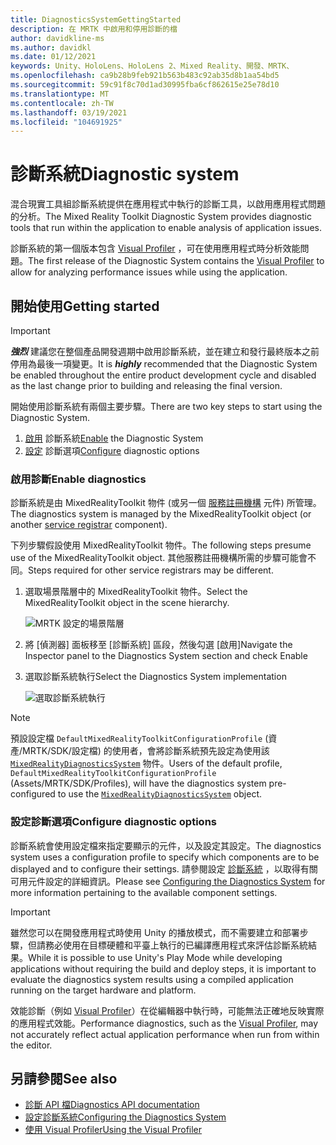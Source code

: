 ```yaml
---
title: DiagnosticsSystemGettingStarted
description: 在 MRTK 中啟用和停用診斷的檔
author: davidkline-ms
ms.author: davidkl
ms.date: 01/12/2021
keywords: Unity、HoloLens、HoloLens 2、Mixed Reality、開發、MRTK、
ms.openlocfilehash: ca9b28b9feb921b563b483c92ab35d8b1aa54bd5
ms.sourcegitcommit: 59c91f8c70d1ad30995fba6cf862615e25e78d10
ms.translationtype: MT
ms.contentlocale: zh-TW
ms.lasthandoff: 03/19/2021
ms.locfileid: "104691925"
---
```

# <a name="diagnostic-system"></a><span data-ttu-id="91374-104">診斷系統</span><span class="sxs-lookup"><span data-stu-id="91374-104">Diagnostic system</span></span>

<span data-ttu-id="91374-105">混合現實工具組診斷系統提供在應用程式中執行的診斷工具，以啟用應用程式問題的分析。</span><span class="sxs-lookup"><span data-stu-id="91374-105">The Mixed Reality Toolkit Diagnostic System provides diagnostic tools that run within the application to enable analysis of application issues.</span></span>

<span data-ttu-id="91374-106">診斷系統的第一個版本包含 [Visual Profiler](UsingVisualProfiler.md) ，可在使用應用程式時分析效能問題。</span><span class="sxs-lookup"><span data-stu-id="91374-106">The first release of the Diagnostic System contains the [Visual Profiler](UsingVisualProfiler.md) to allow for analyzing performance issues while using the application.</span></span>

## <a name="getting-started"></a><span data-ttu-id="91374-107">開始使用</span><span class="sxs-lookup"><span data-stu-id="91374-107">Getting started</span></span>

> [!IMPORTANT]
> <span data-ttu-id="91374-108">**_強烈_** 建議您在整個產品開發週期中啟用診斷系統，並在建立和發行最終版本之前停用為最後一項變更。</span><span class="sxs-lookup"><span data-stu-id="91374-108">It is **_highly_** recommended that the Diagnostic System be enabled throughout the entire product development cycle and disabled as the last change prior to building and releasing the final version.</span></span>

<span data-ttu-id="91374-109">開始使用診斷系統有兩個主要步驟。</span><span class="sxs-lookup"><span data-stu-id="91374-109">There are two key steps to start using the Diagnostic System.</span></span>

1. <span data-ttu-id="91374-110">[啟用](#enable-diagnostics) 診斷系統</span><span class="sxs-lookup"><span data-stu-id="91374-110">[Enable](#enable-diagnostics) the Diagnostic System</span></span>
2. <span data-ttu-id="91374-111">[設定](#configure-diagnostic-options) 診斷選項</span><span class="sxs-lookup"><span data-stu-id="91374-111">[Configure](#configure-diagnostic-options) diagnostic options</span></span>

### <a name="enable-diagnostics"></a><span data-ttu-id="91374-112">啟用診斷</span><span class="sxs-lookup"><span data-stu-id="91374-112">Enable diagnostics</span></span>

<span data-ttu-id="91374-113">診斷系統是由 MixedRealityToolkit 物件 (或另一個 [服務註冊機構](xref:Microsoft.MixedReality.Toolkit.IMixedRealityServiceRegistrar) 元件) 所管理。</span><span class="sxs-lookup"><span data-stu-id="91374-113">The diagnostics system is managed by the MixedRealityToolkit object (or another [service registrar](xref:Microsoft.MixedReality.Toolkit.IMixedRealityServiceRegistrar) component).</span></span>

<span data-ttu-id="91374-114">下列步驟假設使用 MixedRealityToolkit 物件。</span><span class="sxs-lookup"><span data-stu-id="91374-114">The following steps presume use of the MixedRealityToolkit object.</span></span> <span data-ttu-id="91374-115">其他服務註冊機構所需的步驟可能會不同。</span><span class="sxs-lookup"><span data-stu-id="91374-115">Steps required for other service registrars may be different.</span></span>

1. <span data-ttu-id="91374-116">選取場景階層中的 MixedRealityToolkit 物件。</span><span class="sxs-lookup"><span data-stu-id="91374-116">Select the MixedRealityToolkit object in the scene hierarchy.</span></span>

    ![MRTK 設定的場景階層](../Images/MRTK_ConfiguredHierarchy.png)

1. <span data-ttu-id="91374-118">將 [偵測器] 面板移至 [診斷系統] 區段，然後勾選 [啟用]</span><span class="sxs-lookup"><span data-stu-id="91374-118">Navigate the Inspector panel to the Diagnostics System section and check Enable</span></span>
1. <span data-ttu-id="91374-119">選取診斷系統執行</span><span class="sxs-lookup"><span data-stu-id="91374-119">Select the Diagnostics System implementation</span></span>

    ![選取診斷系統執行](../Images/Diagnostics/DiagnosticsSelectSystemType.png)

> [!NOTE]
> <span data-ttu-id="91374-121">預設設定檔 `DefaultMixedRealityToolkitConfigurationProfile` (資產/MRTK/SDK/設定檔) 的使用者，會將診斷系統預先設定為使用該 [`MixedRealityDiagnosticsSystem`](xref:Microsoft.MixedReality.Toolkit.Diagnostics.MixedRealityDiagnosticsSystem) 物件。</span><span class="sxs-lookup"><span data-stu-id="91374-121">Users of the default profile, `DefaultMixedRealityToolkitConfigurationProfile` (Assets/MRTK/SDK/Profiles), will have the diagnostics system pre-configured to use the [`MixedRealityDiagnosticsSystem`](xref:Microsoft.MixedReality.Toolkit.Diagnostics.MixedRealityDiagnosticsSystem) object.</span></span>

### <a name="configure-diagnostic-options"></a><span data-ttu-id="91374-122">設定診斷選項</span><span class="sxs-lookup"><span data-stu-id="91374-122">Configure diagnostic options</span></span>

<span data-ttu-id="91374-123">診斷系統會使用設定檔來指定要顯示的元件，以及設定其設定。</span><span class="sxs-lookup"><span data-stu-id="91374-123">The diagnostics system uses a configuration profile to specify which components are to be displayed and to configure their settings.</span></span> <span data-ttu-id="91374-124">請參閱設定 [診斷系統](ConfiguringDiagnostics.md) ，以取得有關可用元件設定的詳細資訊。</span><span class="sxs-lookup"><span data-stu-id="91374-124">Please see [Configuring the Diagnostics System](ConfiguringDiagnostics.md) for more information pertaining to the available component settings.</span></span>

> [!IMPORTANT]
> <span data-ttu-id="91374-125">雖然您可以在開發應用程式時使用 Unity 的播放模式，而不需要建立和部署步驟，但請務必使用在目標硬體和平臺上執行的已編譯應用程式來評估診斷系統結果。</span><span class="sxs-lookup"><span data-stu-id="91374-125">While it is possible to use Unity's Play Mode while developing applications without requiring the build and deploy steps, it is important to evaluate the diagnostics system results using a compiled application running on the target hardware and platform.</span></span>
>
> <span data-ttu-id="91374-126">效能診斷（例如 [Visual Profiler](UsingVisualProfiler.md)）在從編輯器中執行時，可能無法正確地反映實際的應用程式效能。</span><span class="sxs-lookup"><span data-stu-id="91374-126">Performance diagnostics, such as the [Visual Profiler](UsingVisualProfiler.md), may not accurately reflect actual application performance when run from within the editor.</span></span>

## <a name="see-also"></a><span data-ttu-id="91374-127">另請參閱</span><span class="sxs-lookup"><span data-stu-id="91374-127">See also</span></span>

- [<span data-ttu-id="91374-128">診斷 API 檔</span><span class="sxs-lookup"><span data-stu-id="91374-128">Diagnostics API documentation</span></span>](xref:Microsoft.MixedReality.Toolkit.Diagnostics)
- [<span data-ttu-id="91374-129">設定診斷系統</span><span class="sxs-lookup"><span data-stu-id="91374-129">Configuring the Diagnostics System</span></span>](ConfiguringDiagnostics.md)
- [<span data-ttu-id="91374-130">使用 Visual Profiler</span><span class="sxs-lookup"><span data-stu-id="91374-130">Using the Visual Profiler</span></span>](UsingVisualProfiler.md)
